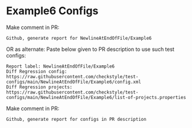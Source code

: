 # Example6 Configs
Make comment in PR:
```
Github, generate report for NewlineAtEndOfFile/Example6
```
OR as alternate:
Paste below given to PR description to use such test configs:
```
Report label: NewlineAtEndOfFile/Example6
Diff Regression config: https://raw.githubusercontent.com/checkstyle/test-configs/main/NewlineAtEndOfFile/Example6/config.xml
Diff Regression projects: https://raw.githubusercontent.com/checkstyle/test-configs/main/NewlineAtEndOfFile/Example6/list-of-projects.properties
```
Make comment in PR:
```
Github, generate report for configs in PR description
```
